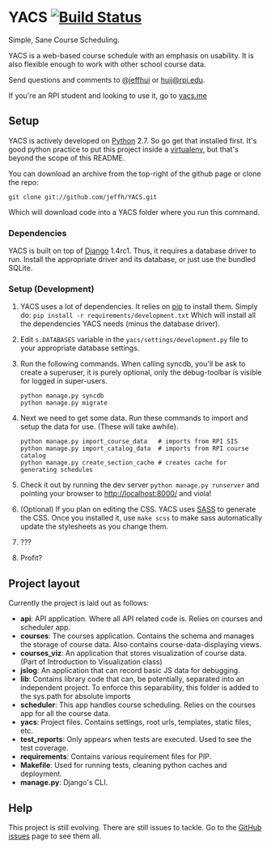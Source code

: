 # YACS [![Build Status](https://secure.travis-ci.org/jeffh/YACS.png?branch=master)](http://travis-ci.org/jeffh/YACS)
Simple, Sane Course Scheduling.

YACS is a web-based course schedule with an emphasis on usability.
It is also flexible enough to work with other school course data.

Send questions and comments to [@jeffhui][] or huij@rpi.edu.

If you're an RPI student and looking to use it, go to [yacs.me][yacsme]

[@jeffhui]: http://twitter.com/jeffhui "Twitter: @jeffhui"
[yacsme]: http://yacs.me/ "YACS - The usable online course scheduler"

## Setup
YACS is actively developed on [Python][] 2.7. So go get that installed first.
It's good python practice to put this project inside a [virtualenv][],
but that's beyond the scope of this README.

You can download an archive from the top-right of the github page or clone the repo:

    git clone git://github.com/jeffh/YACS.git

Which will download code into a YACS folder where you run this command.

[Python]: http://python.org/
[virtualenv]: http://www.virtualenv.org/en/latest/index.html

### Dependencies

YACS is built on top of [Django][] 1.4rc1. Thus, it requires a database driver to run.
Install the appropriate driver and its database, or just use the bundled SQLite.

[Django]: https://www.djangoproject.com/ "Django Web Framework"

### Setup (Development)

1. YACS uses a lot of dependencies. It relies on [pip][] to install them. Simply do:
    `pip install -r requirements/development.txt`
   Which will install all the dependencies YACS needs (minus the database driver).


2. Edit `s.DATABASES` variable in the `yacs/settings/development.py` file to your
   appropriate database settings.

3. Run the following commands. When calling syncdb, you'll be ask to create a superuser,
   it is purely optional, only the debug-toolbar is visible for logged in super-users.

    ```
    python manage.py syncdb
    python manage.py migrate
    ```

4. Next we need to get some data. Run these commands to import and setup the data for use.
   (These will take awhile).

    ```
    python manage.py import_course_data   # imports from RPI SIS
    python manage.py import_catalog_data  # imports from RPI course catalog
    python manage.py create_section_cache # creates cache for generating schedules
    ```

5. Check it out by running the dev server `python manage.py runserver` and pointing your
   browser to [http://localhost:8000/][local] and viola!

6. (Optional) If you plan on editing the CSS. YACS uses [SASS][] to generate the CSS.
   Once you installed it, use `make scss` to make sass automatically update the
   stylesheets as you change them.

7. ???
8. Profit?

[SASS]: http://sass-lang.com/
[pip]: http://www.pip-installer.org/en/latest/index.html
[local]: http://localhost:8000/

## Project layout
Currently the project is laid out as follows:

- **api**: API application. Where all  API related code is. Relies on courses and scheduler app.
- **courses**: The courses application. Contains the schema and manages the storage of course data. Also contains course-data-displaying views.
- **courses_viz**: An application that stores visualization of course data. (Part of Introduction to Visualization class)
- **jslog**: An application that can record basic JS data for debugging.
- **lib**: Contains library code that can, be potentially, separated into an independent project. To enforce this separability, this folder is added to the sys.path for absolute imports
- **scheduler**: This app handles course scheduling. Relies on the courses app for all the course data.
- **yacs**: Project files. Contains settings, root urls, templates, static files, etc.
- **test_reports**: Only appears when tests are executed. Used to see the test coverage.
- **requirements**: Contains various requirement files for PIP.
- **Makefile**: Used for running tests, cleaning python caches and deployment.
- **manage.py**: Django's CLI.

## Help
This project is still evolving. There are still issues to tackle. Go to the [GitHub issues][issues] page to see them all.

[issues]: https://github.com/jeffh/YACS/issues
